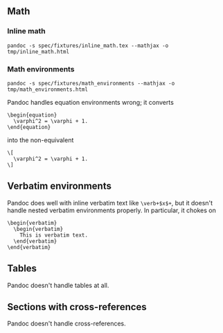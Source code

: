 
## Math

### Inline math

	pandoc -s spec/fixtures/inline_math.tex --mathjax -o tmp/inline_math.html

### Math environments

    pandoc -s spec/fixtures/math_environments --mathjax -o tmp/math_environments.html

Pandoc handles equation environments wrong; it converts

    \begin{equation}
      \varphi^2 = \varphi + 1.
    \end{equation}

into the non-equivalent

    \[
      \varphi^2 = \varphi + 1.
    \]


## Verbatim environments

Pandoc does well with inline verbatim text like `\verb+$x$+`, but it doesn't handle nested verbatim environments properly. In particular, it chokes on

    \begin{verbatim}
      \begin{verbatim}
        This is verbatim text.
      \end{verbatim}
    \end{verbatim}
    
## Tables

Pandoc doesn't handle tables at all.

## Sections with cross-references

Pandoc doesn't handle cross-references.
